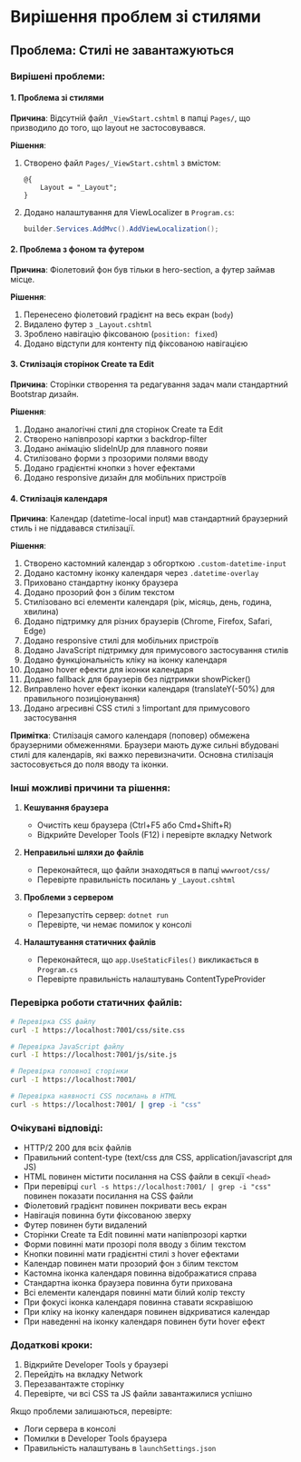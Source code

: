 # Вирішення проблем зі стилями

## Проблема: Стилі не завантажуються

### Вирішені проблеми:

#### 1. Проблема зі стилями
**Причина**: Відсутній файл `_ViewStart.cshtml` в папці `Pages/`, що призводило до того, що layout не застосовувався.

**Рішення**: 
1. Створено файл `Pages/_ViewStart.cshtml` з вмістом:
   ```cshtml
   @{
       Layout = "_Layout";
   }
   ```

2. Додано налаштування для ViewLocalizer в `Program.cs`:
   ```csharp
   builder.Services.AddMvc().AddViewLocalization();
   ```

#### 2. Проблема з фоном та футером
**Причина**: Фіолетовий фон був тільки в hero-section, а футер займав місце.

**Рішення**:
1. Перенесено фіолетовий градієнт на весь екран (`body`)
2. Видалено футер з `_Layout.cshtml`
3. Зроблено навігацію фіксованою (`position: fixed`)
4. Додано відступи для контенту під фіксованою навігацією

#### 3. Стилізація сторінок Create та Edit
**Причина**: Сторінки створення та редагування задач мали стандартний Bootstrap дизайн.

**Рішення**:
1. Додано аналогічні стилі для сторінок Create та Edit
2. Створено напівпрозорі картки з backdrop-filter
3. Додано анімацію slideInUp для плавного появи
4. Стилізовано форми з прозорими полями вводу
5. Додано градієнтні кнопки з hover ефектами
6. Додано responsive дизайн для мобільних пристроїв

#### 4. Стилізація календаря
**Причина**: Календар (datetime-local input) мав стандартний браузерний стиль і не піддавався стилізації.

**Рішення**:
1. Створено кастомний календар з обгорткою `.custom-datetime-input`
2. Додано кастомну іконку календаря через `.datetime-overlay`
3. Приховано стандартну іконку браузера
4. Додано прозорий фон з білим текстом
5. Стилізовано всі елементи календаря (рік, місяць, день, година, хвилина)
6. Додано підтримку для різних браузерів (Chrome, Firefox, Safari, Edge)
7. Додано responsive стилі для мобільних пристроїв
8. Додано JavaScript підтримку для примусового застосування стилів
9. Додано функціональність кліку на іконку календаря
10. Додано hover ефекти для іконки календаря
11. Додано fallback для браузерів без підтримки showPicker()
12. Виправлено hover ефект іконки календаря (translateY(-50%) для правильного позиціонування)
13. Додано агресивні CSS стилі з !important для примусового застосування

**Примітка**: Стилізація самого календаря (поповер) обмежена браузерними обмеженнями. Браузери мають дуже сильні вбудовані стилі для календарів, які важко перевизначити. Основна стилізація застосовується до поля вводу та іконки.

### Інші можливі причини та рішення:

1. **Кешування браузера**
   - Очистіть кеш браузера (Ctrl+F5 або Cmd+Shift+R)
   - Відкрийте Developer Tools (F12) і перевірте вкладку Network

2. **Неправильні шляхи до файлів**
   - Переконайтеся, що файли знаходяться в папці `wwwroot/css/`
   - Перевірте правильність посилань у `_Layout.cshtml`

3. **Проблеми з сервером**
   - Перезапустіть сервер: `dotnet run`
   - Перевірте, чи немає помилок у консолі

4. **Налаштування статичних файлів**
   - Переконайтеся, що `app.UseStaticFiles()` викликається в `Program.cs`
   - Перевірте правильність налаштувань ContentTypeProvider

### Перевірка роботи статичних файлів:

```bash
# Перевірка CSS файлу
curl -I https://localhost:7001/css/site.css

# Перевірка JavaScript файлу
curl -I https://localhost:7001/js/site.js

# Перевірка головної сторінки
curl -I https://localhost:7001/

# Перевірка наявності CSS посилань в HTML
curl -s https://localhost:7001/ | grep -i "css"
```

### Очікувані відповіді:
- HTTP/2 200 для всіх файлів
- Правильний content-type (text/css для CSS, application/javascript для JS)
- HTML повинен містити посилання на CSS файли в секції `<head>`
- При перевірці `curl -s https://localhost:7001/ | grep -i "css"` повинен показати посилання на CSS файли
- Фіолетовий градієнт повинен покривати весь екран
- Навігація повинна бути фіксованою зверху
- Футер повинен бути видалений
- Сторінки Create та Edit повинні мати напівпрозорі картки
- Форми повинні мати прозорі поля вводу з білим текстом
- Кнопки повинні мати градієнтні стилі з hover ефектами
- Календар повинен мати прозорий фон з білим текстом
- Кастомна іконка календаря повинна відображатися справа
- Стандартна іконка браузера повинна бути прихована
- Всі елементи календаря повинні мати білий колір тексту
- При фокусі іконка календаря повинна ставати яскравішою
- При кліку на іконку календаря повинен відкриватися календар
- При наведенні на іконку календаря повинен бути hover ефект

### Додаткові кроки:
1. Відкрийте Developer Tools у браузері
2. Перейдіть на вкладку Network
3. Перезавантажте сторінку
4. Перевірте, чи всі CSS та JS файли завантажилися успішно

Якщо проблеми залишаються, перевірте:
- Логи сервера в консолі
- Помилки в Developer Tools браузера
- Правильність налаштувань в `launchSettings.json` 